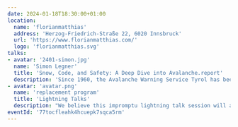 ```yaml
---
date: 2024-01-18T18:30:00+01:00
location:
  name: 'florianmatthias'
  address: 'Herzog-Friedrich-Straße 22, 6020 Innsbruck'
  url: 'https://www.florianmatthias.com/'
  logo: 'florianmatthias.svg'
talks:
- avatar: '2401-simon.jpg'
  name: 'Simon Legner'
  title: 'Snow, Code, and Safety: A Deep Dive into Avalanche.report'
  description: 'Since 1960, the Avalanche Warning Service Tyrol has been a crucial element in ensuring the safety of both winter sports enthusiasts and Alpine residents. Starting from December 2018, a joint bulletin has been published for the Euregio Tyrol–South-Tyrol–Trentino in seven languages. The entire software stack supporting this service is open source (FOSS) and undergoes continuous development on GitLab. This talk provides an in-depth look into the software powering the daily avalanche bulletin, along with the standards (EAWS, CAAML) and processes that operate behind the scenes.'
- avatar: 'avatar.png'
  name: 'replacement program'
  title: 'Lightning Talks'
  description: "We believe this impromptu lightning talk session will add an extra layer of excitement and diversity to our meetup. It's an excellent chance to share knowledge, insights, and spark some interesting discussions within our community - so it's worth a try!"
eventId: '77tocfleahk4hcuepk7sqca5rm'
---
```

